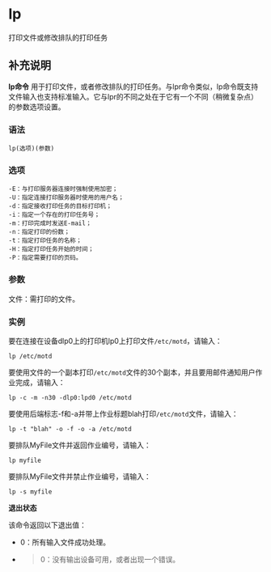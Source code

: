 lp
===

打印文件或修改排队的打印任务

## 补充说明

**lp命令** 用于打印文件，或者修改排队的打印任务。与lpr命令类似，lp命令既支持文件输入也支持标准输入。它与lpr的不同之处在于它有一个不同（稍微复杂点）的参数选项设置。

###  语法

```shell
lp(选项)(参数)
```

###  选项

```shell
-E：与打印服务器连接时强制使用加密；
-U：指定连接打印服务器时使用的用户名；
-d：指定接收打印任务的目标打印机；
-i：指定一个存在的打印任务号；
-m：打印完成时发送E-mail；
-n：指定打印的份数；
-t：指定打印任务的名称；
-H：指定打印任务开始的时间；
-P：指定需要打印的页码。
```

###  参数

文件：需打印的文件。

###  实例

要在连接在设备dlp0上的打印机lp0上打印文件`/etc/motd`，请输入：

```shell
lp /etc/motd
```

要使用文件的一个副本打印`/etc/motd`文件的30个副本，并且要用邮件通知用户作业完成，请输入：

```shell
lp -c -m -n30 -dlp0:lpd0 /etc/motd
```

要使用后端标志-f和-a并带上作业标题blah打印`/etc/motd`文件，请输入：

```shell
lp -t "blah" -o -f -o -a /etc/motd
```

要排队MyFile文件并返回作业编号，请输入：

```shell
lp myfile
```

要排队MyFile文件并禁止作业编号，请输入：

```shell
lp -s myfile
```

 **退出状态** 

该命令返回以下退出值：

*   0：所有输入文件成功处理。
*   >0：没有输出设备可用，或者出现一个错误。


<!-- Linux命令行搜索引擎：https://github.com/wsdo/linux-complete-guide.git -->

